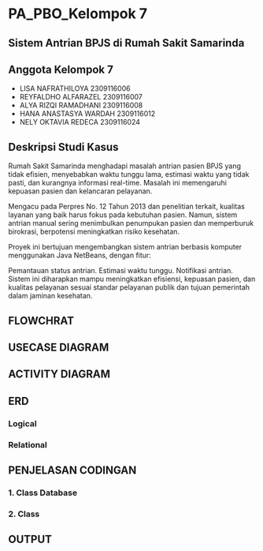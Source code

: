 # PA_PBO_Kelompok 7
## Sistem Antrian BPJS di Rumah Sakit Samarinda

## Anggota Kelompok 7
- LISA NAFRATHILOYA	      2309116006
- REYFALDHO ALFARAZEL	   2309116007
- ALYA RIZQI RAMADHANI	   2309116008
- HANA ANASTASYA WARDAH	   2309116012
- NELY OKTAVIA REDECA	   2309116024

## Deskripsi Studi Kasus

Rumah Sakit Samarinda menghadapi masalah antrian pasien BPJS yang tidak efisien, menyebabkan waktu tunggu lama, estimasi waktu yang tidak pasti, dan kurangnya informasi real-time. Masalah ini memengaruhi kepuasan pasien dan kelancaran pelayanan.

Mengacu pada Perpres No. 12 Tahun 2013 dan penelitian terkait, kualitas layanan yang baik harus fokus pada kebutuhan pasien. Namun, sistem antrian manual sering menimbulkan penumpukan pasien dan memperburuk birokrasi, berpotensi meningkatkan risiko kesehatan.

Proyek ini bertujuan mengembangkan sistem antrian berbasis komputer menggunakan Java NetBeans, dengan fitur:

Pemantauan status antrian.
Estimasi waktu tunggu.
Notifikasi antrian.
Sistem ini diharapkan mampu meningkatkan efisiensi, kepuasan pasien, dan kualitas pelayanan sesuai standar pelayanan publik dan tujuan pemerintah dalam jaminan kesehatan.

## FLOWCHRAT
## USECASE DIAGRAM
## ACTIVITY DIAGRAM
## ERD
### Logical
### Relational
## PENJELASAN CODINGAN
### 1. Class Database
### 2. Class 

## OUTPUT
   
